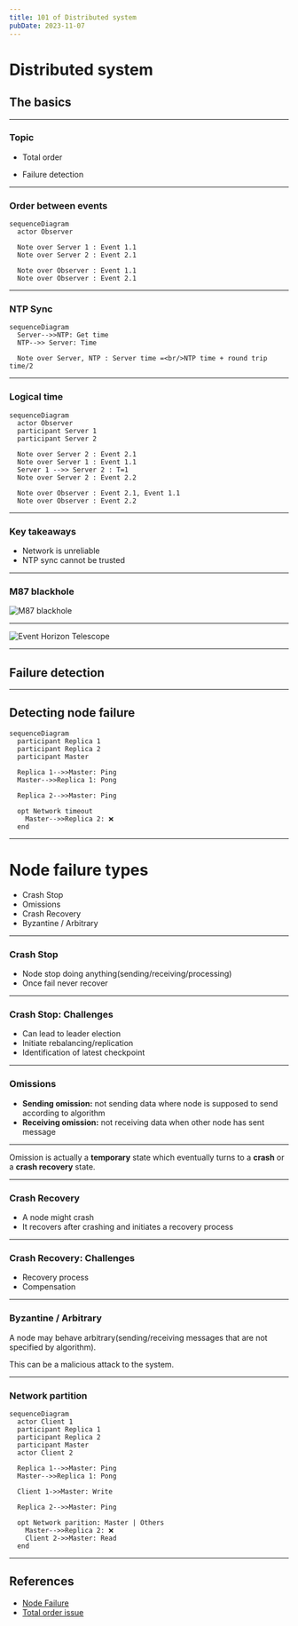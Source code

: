 ```yaml
---
title: 101 of Distributed system
pubDate: 2023-11-07
---
```


# Distributed system

## The basics <!-- .element: class="fragment" -->

---

### Topic

- Total order
<!-- .element: class="fragment" -->
- Failure detection
<!-- .element: class="fragment" -->

---

### Order between events

```mermaid
sequenceDiagram
  actor Observer

  Note over Server 1 : Event 1.1
  Note over Server 2 : Event 2.1

  Note over Observer : Event 1.1
  Note over Observer : Event 2.1
```

---

### NTP Sync

```mermaid
sequenceDiagram
  Server-->>NTP: Get time
  NTP-->> Server: Time

  Note over Server, NTP : Server time =<br/>NTP time + round trip time/2

```

---

### Logical time

```mermaid
sequenceDiagram
  actor Observer
  participant Server 1
  participant Server 2

  Note over Server 2 : Event 2.1
  Note over Server 1 : Event 1.1
  Server 1 -->> Server 2 : T=1
  Note over Server 2 : Event 2.2

  Note over Observer : Event 2.1, Event 1.1
  Note over Observer : Event 2.2

```

---

### Key takeaways

- Network is unreliable
- NTP sync cannot be trusted

---

### M87 blackhole

![M87 blackhole](https://www.science.org/do/10.5555/article.2476085/full/sf-M87blackhole-1644894886423.jpg)

---

![Event Horizon Telescope](https://public.nrao.edu/wp-content/uploads/2020/04/EHT_Telescopes_Graphic_2017Telescopes_2020QuasarUpdate-2048x1583.jpg)

---

## Failure detection

---

## Detecting node failure

```mermaid
sequenceDiagram
  participant Replica 1
  participant Replica 2
  participant Master

  Replica 1-->>Master: Ping
  Master-->>Replica 1: Pong

  Replica 2-->>Master: Ping

  opt Network timeout
    Master-->>Replica 2: ❌
  end

```

---

# Node failure types

- Crash Stop
- Omissions
- Crash Recovery
- Byzantine / Arbitrary

---

### Crash Stop

- Node stop doing anything(sending/receiving/processing)
- Once fail never recover

---

### Crash Stop: Challenges

- Can lead to leader election
- Initiate rebalancing/replication
- Identification of latest checkpoint

---

### Omissions

- **Sending omission:** not sending data where node is supposed to send according to algorithm
- **Receiving omission:** not receiving data when other node has sent message

---

Omission is actually a **temporary** state which eventually turns to a **crash** or a **crash recovery** state.

---

### Crash Recovery

- A node might crash
- It recovers after crashing and initiates a recovery process

---

### Crash Recovery: Challenges

- Recovery process
- Compensation

---

### Byzantine / Arbitrary

A node may behave arbitrary(sending/receiving messages that are not specified by algorithm).

This can be a malicious attack to the system.

---

### Network partition

```mermaid
sequenceDiagram
  actor Client 1
  participant Replica 1
  participant Replica 2
  participant Master
  actor Client 2

  Replica 1-->>Master: Ping
  Master-->>Replica 1: Pong

  Client 1->>Master: Write

  Replica 2-->>Master: Ping

  opt Network parition: Master | Others
    Master-->>Replica 2: ❌
    Client 2->>Master: Read
  end

```

---

## References

- [Node Failure](https://distash.blogspot.com/search/label/Crash)
- [Total order issue](https://ashrafuzzaman.github.io/posts/understanding-the-challenges-of-distributed-system/)
